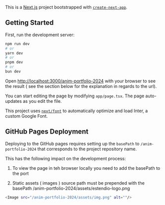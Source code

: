 This is a [Next.js](https://nextjs.org/) project bootstrapped with [`create-next-app`](https://github.com/vercel/next.js/tree/canary/packages/create-next-app).

## Getting Started

First, run the development server:

```bash
npm run dev
# or
yarn dev
# or
pnpm dev
# or
bun dev
```

Open [http://localhost:3000/anim-portfolio-2024](http://localhost:3000/anim-portfolio-2024) with your browser to see the result ( see the section below for the explanation in regards to the url).

You can start editing the page by modifying `app/page.tsx`. The page auto-updates as you edit the file.

This project uses [`next/font`](https://nextjs.org/docs/basic-features/font-optimization) to automatically optimize and load Inter, a custom Google Font.

## GitHub Pages Deployment

Deploying to the GitHub pages requires setting up the `basePath` to `/anim-portfolio-2024` that corresponds to the project repository name.

This has the following impact on the development process:

1. To view the page in teh browser locally you need to add the basePath to the port

2. Static assets ( images ) source path must be prepended with the basePath
   /anim-portfolio-2024/assets/estendio-logo.png

```bash
<Image src="/anim-portfolio-2024/assets/img.png" alt=""/>
```
